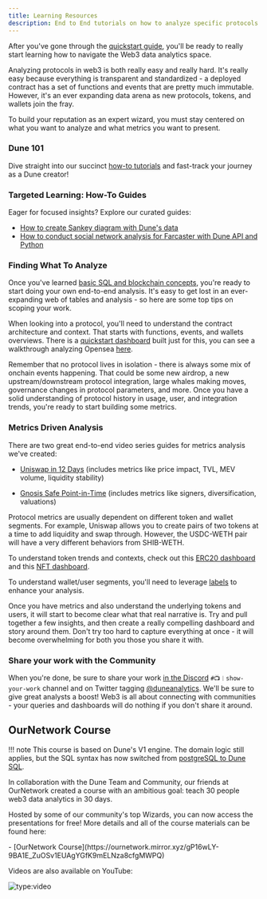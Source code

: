 ```yaml
---
title: Learning Resources
description: End to End tutorials on how to analyze specific protocols
---
```


After you've gone through the [quickstart guide](../quickstart.md), you'll be ready to really start learning how to navigate the Web3 data analytics space.

Analyzing protocols in web3 is both really easy and really hard. It's really easy because everything is transparent and standardized - a deployed contract has a set of functions and events that are pretty much immutable. However, it's an ever expanding data arena as new protocols, tokens, and wallets join the fray. 

To build your reputation as an expert wizard, you must stay centered on what you want to analyze and what metrics you want to present.

### Dune 101 
Dive straight into our succinct [how-to tutorials](./how-tos/index.md) and fast-track your journey as a Dune creator!

### Targeted Learning: How-To Guides
Eager for focused insights? Explore our curated guides:

- [How to create Sankey diagram with Dune's data](./how-to-create-sankey-diagram.md) 
- [How to conduct social network analysis for Farcaster with Dune API and Python](./how-to-perform-social-network-analysis.md)

### Finding What To Analyze

Once you've learned [basic SQL and blockchain concepts](https://web3datadegens.substack.com/p/a-basic-wizard-guide-to-dune-sql), you're ready to start doing your own end-to-end analysis. It's easy to get lost in an ever-expanding web of tables and analysis - so here are some top tips on scoping your work. 

When looking into a protocol, you'll need to understand the contract architecture and context. That starts with functions, events, and wallets overviews. There is a [quickstart dashboard](https://dune.com/ilemi/contract-quickstart) built just for this, you can see a walkthrough analyzing Opensea [here](https://web3datadegens.substack.com/p/how-to-start-analyzing-any-web3-protocol). 

Remember that no protocol lives in isolation - there is always some mix of onchain events happening. That could be some new airdrop, a new upstream/downstream protocol integration, large whales making moves, governance changes in protocol parameters, and more. Once you have a solid understanding of protocol history in usage, user, and integration trends, you're ready to start building some metrics.

### Metrics Driven Analysis

There are two great end-to-end video series guides for metrics analysis we've created:

- [Uniswap in 12 Days](https://www.youtube.com/watch?v=FtnGiI9MGgA&list=PLK3b5d4iK10cIrN8c_au9RrC0_eBCOyR2&index=1&t=149s) (includes metrics like price impact, TVL, MEV volume, liquidity stability)

- [Gnosis Safe Point-in-Time](https://www.youtube.com/watch?v=8atzYkpez5I) (includes metrics like signers, diversification, valuations)

Protocol metrics are usually dependent on different token and wallet segments. For example, Uniswap allows you to create pairs of two tokens at a time to add liquidity and swap through. However, the USDC-WETH pair will have a very different behaviors from SHIB-WETH. 

To understand token trends and contexts, check out this [ERC20 dashboard](https://dune.com/ilemi/Token-Overview-Metrics) and this [NFT dashboard](https://dune.com/rantum/NFT-Collection-Dashboard). 

To understand wallet/user segments, you'll need to leverage [labels](../data-tables/spellbook/top-tables/labels.md) to enhance your analysis.

Once you have metrics and also understand the underlying tokens and users, it will start to become clear what that real narrative is. Try and pull together a few insights, and then create a really compelling dashboard and story around them. Don't try too hard to capture everything at once - it will become overwhelming for both you those you share it with. 

### Share your work with the Community

When you're done, be sure to share your work [in the Discord](https://discord.com/invite/ErrzwBz) `#📺︱show-your-work` channel and on Twitter tagging [@duneanalytics](https://twitter.com/DuneAnalytics). We'll be sure to give great analysts a boost! Web3 is all about connecting with communities - your queries and dashboards will do nothing if you don't share it around.

## OurNetwork Course

!!! note
    This course is based on Dune's V1 engine. The domain logic still applies, but the SQL syntax has now switched from [postgreSQL to Dune SQL](../query/syntax-differences.md).

In collaboration with the Dune Team and Community, our friends at OurNetwork created a course with an ambitious goal: teach 30 people web3 data analytics in 30 days.

Hosted by some of our community's top Wizards, you can now access the presentations for free! More details and all of the course materials can be found here:

<div class="cards grid" markdown>
- [OurNetwork Course](https://ournetwork.mirror.xyz/gP16wLY-9BA1E_ZuOSv1EUAgYGfK9mELNza8cfgMWPQ)
</div>

Videos are also available on YouTube:

![type:video](https://www.youtube.com/embed/yDSmTUrpdoQ)
